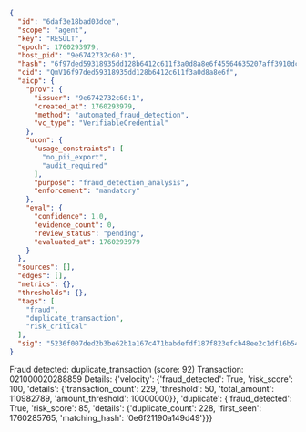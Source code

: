 ```json
{
  "id": "6daf3e18bad03dce",
  "scope": "agent",
  "key": "RESULT",
  "epoch": 1760293979,
  "host_pid": "9e6742732c60:1",
  "hash": "6f97ded59318935dd128b6412c611f3a0d8a8e6f45564635207aff3910dc1e4d",
  "cid": "QmV16f97ded59318935dd128b6412c611f3a0d8a8e6f",
  "aicp": {
    "prov": {
      "issuer": "9e6742732c60:1",
      "created_at": 1760293979,
      "method": "automated_fraud_detection",
      "vc_type": "VerifiableCredential"
    },
    "ucon": {
      "usage_constraints": [
        "no_pii_export",
        "audit_required"
      ],
      "purpose": "fraud_detection_analysis",
      "enforcement": "mandatory"
    },
    "eval": {
      "confidence": 1.0,
      "evidence_count": 0,
      "review_status": "pending",
      "evaluated_at": 1760293979
    }
  },
  "sources": [],
  "edges": [],
  "metrics": {},
  "thresholds": {},
  "tags": [
    "fraud",
    "duplicate_transaction",
    "risk_critical"
  ],
  "sig": "5236f007ded2b3be62b1a167c471babdefdf187f823efcb48ee2c1df16b544c9"
}
```

Fraud detected: duplicate_transaction (score: 92)
Transaction: 021000020288859
Details: {'velocity': {'fraud_detected': True, 'risk_score': 100, 'details': {'transaction_count': 229, 'threshold': 50, 'total_amount': 110982789, 'amount_threshold': 10000000}}, 'duplicate': {'fraud_detected': True, 'risk_score': 85, 'details': {'duplicate_count': 228, 'first_seen': 1760285765, 'matching_hash': '0e6f21190a149d49'}}}